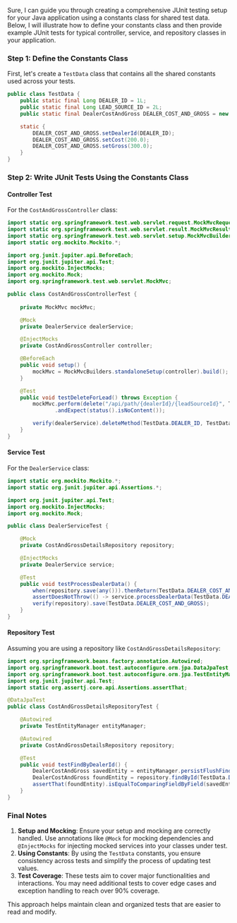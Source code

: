 Sure, I can guide you through creating a comprehensive JUnit testing setup for your Java application using a constants class for shared test data. Below, I will illustrate how to define your constants class and then provide example JUnit tests for typical controller, service, and repository classes in your application.

### Step 1: Define the Constants Class

First, let's create a `TestData` class that contains all the shared constants used across your tests.

```java
public class TestData {
    public static final Long DEALER_ID = 1L;
    public static final Long LEAD_SOURCE_ID = 2L;
    public static final DealerCostAndGross DEALER_COST_AND_GROSS = new DealerCostAndGross();

    static {
        DEALER_COST_AND_GROSS.setDealerId(DEALER_ID);
        DEALER_COST_AND_GROSS.setCost(200.0);
        DEALER_COST_AND_GROSS.setGross(300.0);
    }
}
```

### Step 2: Write JUnit Tests Using the Constants Class

#### Controller Test

For the `CostAndGrossController` class:

```java
import static org.springframework.test.web.servlet.request.MockMvcRequestBuilders.*;
import static org.springframework.test.web.servlet.result.MockMvcResultMatchers.*;
import static org.springframework.test.web.servlet.setup.MockMvcBuilders.*;
import static org.mockito.Mockito.*;

import org.junit.jupiter.api.BeforeEach;
import org.junit.jupiter.api.Test;
import org.mockito.InjectMocks;
import org.mockito.Mock;
import org.springframework.test.web.servlet.MockMvc;

public class CostAndGrossControllerTest {
    
    private MockMvc mockMvc;

    @Mock
    private DealerService dealerService;

    @InjectMocks
    private CostAndGrossController controller;

    @BeforeEach
    public void setup() {
        mockMvc = MockMvcBuilders.standaloneSetup(controller).build();
    }

    @Test
    public void testDeleteForLead() throws Exception {
        mockMvc.perform(delete("/api/path/{dealerId}/{leadSourceId}", TestData.DEALER_ID, TestData.LEAD_SOURCE_ID))
               .andExpect(status().isNoContent());

        verify(dealerService).deleteMethod(TestData.DEALER_ID, TestData.LEAD_SOURCE_ID);
    }
}
```

#### Service Test

For the `DealerService` class:

```java
import static org.mockito.Mockito.*;
import static org.junit.jupiter.api.Assertions.*;

import org.junit.jupiter.api.Test;
import org.mockito.InjectMocks;
import org.mockito.Mock;

public class DealerServiceTest {

    @Mock
    private CostAndGrossDetailsRepository repository;

    @InjectMocks
    private DealerService service;

    @Test
    public void testProcessDealerData() {
        when(repository.save(any())).thenReturn(TestData.DEALER_COST_AND_GROSS);
        assertDoesNotThrow(() -> service.processDealerData(TestData.DEALER_ID, TestData.DEALER_COST_AND_GROSS));
        verify(repository).save(TestData.DEALER_COST_AND_GROSS);
    }
}
```

#### Repository Test

Assuming you are using a repository like `CostAndGrossDetailsRepository`:

```java
import org.springframework.beans.factory.annotation.Autowired;
import org.springframework.boot.test.autoconfigure.orm.jpa.DataJpaTest;
import org.springframework.boot.test.autoconfigure.orm.jpa.TestEntityManager;
import org.junit.jupiter.api.Test;
import static org.assertj.core.api.Assertions.assertThat;

@DataJpaTest
public class CostAndGrossDetailsRepositoryTest {

    @Autowired
    private TestEntityManager entityManager;

    @Autowired
    private CostAndGrossDetailsRepository repository;

    @Test
    public void testFindByDealerId() {
        DealerCostAndGross savedEntity = entityManager.persistFlushFind(TestData.DEALER_COST_AND_GROSS);
        DealerCostAndGross foundEntity = repository.findById(TestData.DEALER_ID).orElse(null);
        assertThat(foundEntity).isEqualToComparingFieldByField(savedEntity);
    }
}
```

### Final Notes

1. **Setup and Mocking**: Ensure your setup and mocking are correctly handled. Use annotations like `@Mock` for mocking dependencies and `@InjectMocks` for injecting mocked services into your classes under test.
2. **Using Constants**: By using the `TestData` constants, you ensure consistency across tests and simplify the process of updating test values.
3. **Test Coverage**: These tests aim to cover major functionalities and interactions. You may need additional tests to cover edge cases and exception handling to reach over 90% coverage.

This approach helps maintain clean and organized tests that are easier to read and modify.
